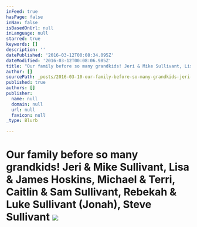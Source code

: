 ```yaml
---
inFeed: true
hasPage: false
inNav: false
isBasedOnUrl: null
inLanguage: null
starred: true
keywords: []
description: ''
datePublished: '2016-03-12T00:08:34.095Z'
dateModified: '2016-03-12T00:08:06.985Z'
title: "Our family before so many grandkids! Jeri & Mike Sullivant, Lisa & James Hoskins, Michael & Terri, Caitlin & Sam Sullivant, Rebekah & Luke Sullivant (Jonah), Steve Sullivant\_"
author: []
sourcePath: _posts/2016-03-10-our-family-before-so-many-grandkids-jeri-and-mike-sullivan.md
published: true
authors: []
publisher:
  name: null
  domain: null
  url: null
  favicon: null
_type: Blurb

---
```

# Our family before so many grandkids! Jeri & Mike Sullivant, Lisa & James Hoskins, Michael & Terri, Caitlin & Sam Sullivant, Rebekah & Luke Sullivant (Jonah), Steve Sullivant ![](https://the-grid-user-content.s3-us-west-2.amazonaws.com/09499b4d-16a5-48e9-a888-cc78e294d5bf.png)